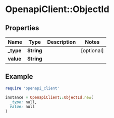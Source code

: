 # OpenapiClient::ObjectId

## Properties

| Name | Type | Description | Notes |
| ---- | ---- | ----------- | ----- |
| **_type** | **String** |  | [optional] |
| **value** | **String** |  |  |

## Example

```ruby
require 'openapi_client'

instance = OpenapiClient::ObjectId.new(
  _type: null,
  value: null
)
```

